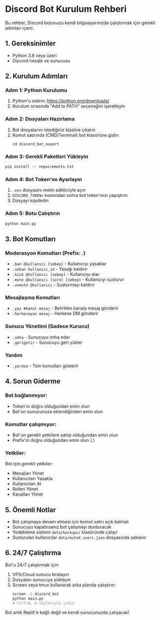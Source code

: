 # Discord Bot Kurulum Rehberi

Bu rehber, Discord botunuzu kendi bilgisayarınızda çalıştırmak için gerekli adımları içerir.

## 1. Gereksinimler

- Python 3.8 veya üzeri
- Discord hesabı ve sunucusu

## 2. Kurulum Adımları

### Adım 1: Python Kurulumu
1. Python'u indirin: https://python.org/downloads/
2. Kurulum sırasında "Add to PATH" seçeneğini işaretleyin

### Adım 2: Dosyaları Hazırlama
1. Bot dosyalarını istediğiniz klasöre çıkarın
2. Komut satırında (CMD/Terminal) bot klasörüne gidin:
   ```
   cd discord_bot_export
   ```

### Adım 3: Gerekli Paketleri Yükleyin
```bash
pip install -r requirements.txt
```

### Adım 4: Bot Token'ını Ayarlayın
1. `.env` dosyasını metin editörüyle açın
2. `DISCORD_TOKEN=` kısmından sonra bot token'ınızı yapıştırın
3. Dosyayı kaydedin

### Adım 5: Botu Çalıştırın
```bash
python main.py
```

## 3. Bot Komutları

### Moderasyon Komutları (Prefix: .)
- `.ban @kullanıcı [sebep]` - Kullanıcıyı yasaklar
- `.unban kullanıcı_id` - Yasağı kaldırır
- `.kick @kullanıcı [sebep]` - Kullanıcıyı atar
- `.mute @kullanıcı [süre] [sebep]` - Kullanıcıyı susturur
- `.unmute @kullanıcı` - Susturmayı kaldırır

### Mesajlaşma Komutları
- `.yaz #kanal mesaj` - Belirtilen kanala mesaj gönderir
- `.herkeseyaz mesaj` - Herkese DM gönderir

### Sunucu Yönetimi (Sadece Kurucu)
- `.imha` - Sunucuyu imha eder
- `.gerigetir` - Sunucuyu geri yükler

### Yardım
- `.yardım` - Tüm komutları gösterir

## 4. Sorun Giderme

### Bot bağlanmıyor:
- Token'ın doğru olduğundan emin olun
- Bot'un sunucunuza eklendiğinden emin olun

### Komutlar çalışmıyor:
- Bot'un gerekli yetkilere sahip olduğundan emin olun
- Prefix'in doğru olduğundan emin olun (.)

### Yetkiler:
Bot için gerekli yetkiler:
- Mesajları Yönet
- Kullanıcıları Yasakla
- Kullanıcıları At
- Rolleri Yönet
- Kanalları Yönet

## 5. Önemli Notlar

- Bot çalışmaya devam etmesi için komut satırı açık kalmalı
- Sunucuyu kapatırsanız bot çalışmayı durduracak
- Yedekleme sistemi `data/backups/` klasöründe çalışır
- Susturulan kullanıcılar `data/muted_users.json` dosyasında saklanır

## 6. 24/7 Çalıştırma

Bot'u 24/7 çalıştırmak için:
1. VPS/Cloud sunucu kiralayın
2. Dosyaları sunucuya yükleyin
3. Screen veya tmux kullanarak arka planda çalıştırın:
   ```bash
   screen -S discord_bot
   python main.py
   # Ctrl+A, D tuşlarıyla çıkın
   ```

Bot artık Replit'e bağlı değil ve kendi sunucunuzda çalışacak!